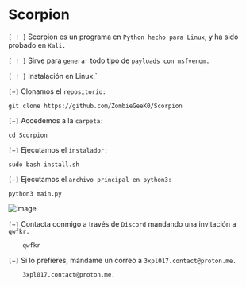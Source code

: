 # Scorpion

`[ ! ]` Scorpion es un programa en `Python hecho para Linux`, y ha sido probado en `Kali.`

`[ ! ]` Sirve para `generar` todo tipo de `payloads con msfvenom.`

`[ ! ]` Instalación en Linux:`

`[~]` Clonamos el `repositorio:`

    git clone https://github.com/ZombieGeeK0/Scorpion
`[~]` Accedemos a la `carpeta:`

    cd Scorpion
`[~]` Ejecutamos el `instalador:`

    sudo bash install.sh
`[~]` Ejecutamos el `archivo principal en python3:`

    python3 main.py

![image](https://github.com/ZombieGeeK0/Scorpion/assets/158185295/108c88e5-cd9c-47f7-8e39-eb152d565ba6)

`[~]` Contacta conmigo a través de `Discord` mandando una invitación a `qwfkr.`

        qwfkr
`[~]` Si lo prefieres, mándame un correo a `3xpl017.contact@proton.me.`

        3xpl017.contact@proton.me.
